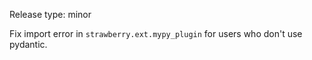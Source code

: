 Release type: minor

Fix import error in `strawberry.ext.mypy_plugin` for users who don't use pydantic.
